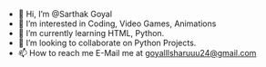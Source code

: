 - 👋 Hi, I’m @Sarthak Goyal
- 👀 I’m interested in Coding, Video Games, Animations
- 🌱 I’m currently learning HTML, Python.
- 💞️ I’m looking to collaborate on Python Projects.
- 📫 How to reach me E-Mail me at goyalllsharuuu24@gmail.com

<!---
sargotastic/sargotastic is a ✨ special ✨ repository because its `README.md` (this file) appears on your GitHub profile.
You can click the Preview link to take a look at your changes.
--->
